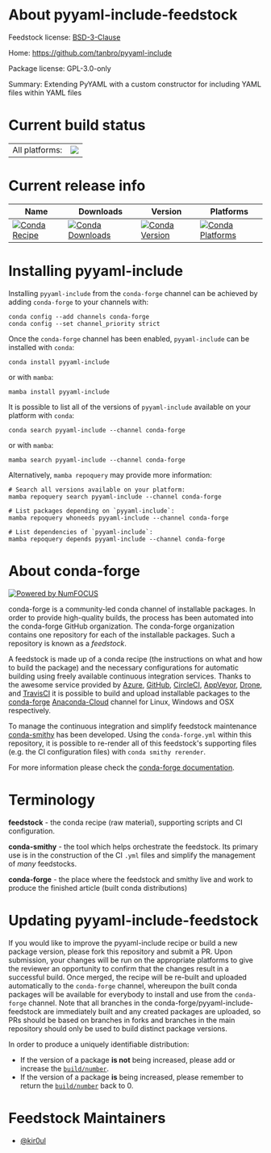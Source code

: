 About pyyaml-include-feedstock
==============================

Feedstock license: [BSD-3-Clause](https://github.com/conda-forge/pyyaml-include-feedstock/blob/main/LICENSE.txt)

Home: https://github.com/tanbro/pyyaml-include

Package license: GPL-3.0-only

Summary: Extending PyYAML with a custom constructor for including YAML files within YAML files

Current build status
====================


<table><tr><td>All platforms:</td>
    <td>
      <a href="https://dev.azure.com/conda-forge/feedstock-builds/_build/latest?definitionId=16611&branchName=main">
        <img src="https://dev.azure.com/conda-forge/feedstock-builds/_apis/build/status/pyyaml-include-feedstock?branchName=main">
      </a>
    </td>
  </tr>
</table>

Current release info
====================

| Name | Downloads | Version | Platforms |
| --- | --- | --- | --- |
| [![Conda Recipe](https://img.shields.io/badge/recipe-pyyaml--include-green.svg)](https://anaconda.org/conda-forge/pyyaml-include) | [![Conda Downloads](https://img.shields.io/conda/dn/conda-forge/pyyaml-include.svg)](https://anaconda.org/conda-forge/pyyaml-include) | [![Conda Version](https://img.shields.io/conda/vn/conda-forge/pyyaml-include.svg)](https://anaconda.org/conda-forge/pyyaml-include) | [![Conda Platforms](https://img.shields.io/conda/pn/conda-forge/pyyaml-include.svg)](https://anaconda.org/conda-forge/pyyaml-include) |

Installing pyyaml-include
=========================

Installing `pyyaml-include` from the `conda-forge` channel can be achieved by adding `conda-forge` to your channels with:

```
conda config --add channels conda-forge
conda config --set channel_priority strict
```

Once the `conda-forge` channel has been enabled, `pyyaml-include` can be installed with `conda`:

```
conda install pyyaml-include
```

or with `mamba`:

```
mamba install pyyaml-include
```

It is possible to list all of the versions of `pyyaml-include` available on your platform with `conda`:

```
conda search pyyaml-include --channel conda-forge
```

or with `mamba`:

```
mamba search pyyaml-include --channel conda-forge
```

Alternatively, `mamba repoquery` may provide more information:

```
# Search all versions available on your platform:
mamba repoquery search pyyaml-include --channel conda-forge

# List packages depending on `pyyaml-include`:
mamba repoquery whoneeds pyyaml-include --channel conda-forge

# List dependencies of `pyyaml-include`:
mamba repoquery depends pyyaml-include --channel conda-forge
```


About conda-forge
=================

[![Powered by
NumFOCUS](https://img.shields.io/badge/powered%20by-NumFOCUS-orange.svg?style=flat&colorA=E1523D&colorB=007D8A)](https://numfocus.org)

conda-forge is a community-led conda channel of installable packages.
In order to provide high-quality builds, the process has been automated into the
conda-forge GitHub organization. The conda-forge organization contains one repository
for each of the installable packages. Such a repository is known as a *feedstock*.

A feedstock is made up of a conda recipe (the instructions on what and how to build
the package) and the necessary configurations for automatic building using freely
available continuous integration services. Thanks to the awesome service provided by
[Azure](https://azure.microsoft.com/en-us/services/devops/), [GitHub](https://github.com/),
[CircleCI](https://circleci.com/), [AppVeyor](https://www.appveyor.com/),
[Drone](https://cloud.drone.io/welcome), and [TravisCI](https://travis-ci.com/)
it is possible to build and upload installable packages to the
[conda-forge](https://anaconda.org/conda-forge) [Anaconda-Cloud](https://anaconda.org/)
channel for Linux, Windows and OSX respectively.

To manage the continuous integration and simplify feedstock maintenance
[conda-smithy](https://github.com/conda-forge/conda-smithy) has been developed.
Using the ``conda-forge.yml`` within this repository, it is possible to re-render all of
this feedstock's supporting files (e.g. the CI configuration files) with ``conda smithy rerender``.

For more information please check the [conda-forge documentation](https://conda-forge.org/docs/).

Terminology
===========

**feedstock** - the conda recipe (raw material), supporting scripts and CI configuration.

**conda-smithy** - the tool which helps orchestrate the feedstock.
                   Its primary use is in the construction of the CI ``.yml`` files
                   and simplify the management of *many* feedstocks.

**conda-forge** - the place where the feedstock and smithy live and work to
                  produce the finished article (built conda distributions)


Updating pyyaml-include-feedstock
=================================

If you would like to improve the pyyaml-include recipe or build a new
package version, please fork this repository and submit a PR. Upon submission,
your changes will be run on the appropriate platforms to give the reviewer an
opportunity to confirm that the changes result in a successful build. Once
merged, the recipe will be re-built and uploaded automatically to the
`conda-forge` channel, whereupon the built conda packages will be available for
everybody to install and use from the `conda-forge` channel.
Note that all branches in the conda-forge/pyyaml-include-feedstock are
immediately built and any created packages are uploaded, so PRs should be based
on branches in forks and branches in the main repository should only be used to
build distinct package versions.

In order to produce a uniquely identifiable distribution:
 * If the version of a package **is not** being increased, please add or increase
   the [``build/number``](https://docs.conda.io/projects/conda-build/en/latest/resources/define-metadata.html#build-number-and-string).
 * If the version of a package **is** being increased, please remember to return
   the [``build/number``](https://docs.conda.io/projects/conda-build/en/latest/resources/define-metadata.html#build-number-and-string)
   back to 0.

Feedstock Maintainers
=====================

* [@kir0ul](https://github.com/kir0ul/)

